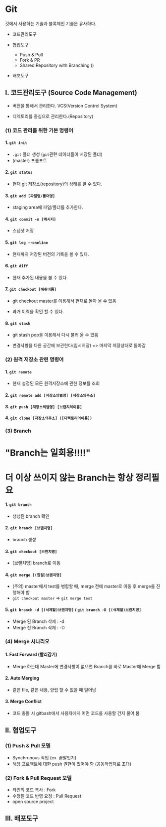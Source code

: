 # Git

깃에서 사용하는 기술과 블록체인 기술은 유사하다.

- 코드관리도구

- 협업도구

  - Push & Pull
  - Fork & PR
  - Shared Repository with Branching ()

- 배포도구

  

## I. 코드관리도구 (Source Code Management)

- 버전을 통해서 관리한다. VCS(Version Control System)

- 디렉토리를 중심으로 관리한다.(Repository)

  

### (1) 코드 관리를 위한 기본 명령어

#### 1. `git init`

- `.git` 폴더 생성 (`git`관련 데이터들이 저장된 폴더)
- (master) 프롬포트

#### 2. `git status`

- 현재 git 저장소(repository)의 상태를 알 수 있다.

#### 3. `git add [파일명/폴더명]`

- staging area에 파일/폴더를 추가한다.

#### 4. `git commit -m [메시지]`

- 스냅샷 저장

#### 5. `git log --oneline`

- 현재까지 저장된 버전의 기록을 볼 수 있다.

#### 6. `git diff`

- 현재 추가된 내용을 볼 수 있다.

#### 7. `git checkout [해쉬이름]`

- git checkout master를 이용해서 현재로 돌아 올 수 있음

- 과거 이력을 확인 할 수 있다.

#### 8. `git stash`

- git stash pop을 이용해서 다시 불러 올 수 있음

- 변경사항을 다른 공간에 보관한다(임시저장) => 마지막 저장상태로 돌아감



### (2) 원격 저장소 관련 명령어



#### 1. `git remote`

- 현재 설정된 모든 원격저장소에 관한 정보를 조회

#### 2. `git remote add [저장소의별명] [저장소의주소]`

#### 3. `git push [저장소의별명] [브랜치의이름]`

#### 4. `git clone [저장소의주소] ([디렉토리의이름])`



### (3) Branch



# "Branch는 일회용!!!!"

# 더 이상 쓰이지 않는 Branch는 항상 정리필요

#### 1. `git branch`

- 생성된 branch 확인

#### 2. `git branch [브랜치명]`

- branch 생성

#### 3. `git checkout [브랜치명]`

- [브랜치명] branch로 이동

#### 4. `git merge [(합칠)브랜치명]`

- (주의)  master에서 test를 병합할 때,  merge 전에 master로 이동 후 merge를 진행해야 함
- `git checkout master` => `git merge test`

#### 5. `git branch -d [(삭제할)브랜치명]` / `git branch -D [(삭제할)브랜치명]` 

- Merge 된 Branch 삭제 : -d
- Merge 전 Branch 삭제 : -D



### (4) Merge 시나리오



#### 1. Fast Forward (빨리감기)

- Merge 하는데 Master에 변경사항이 없으면 Branch를 바로 Master에 Merge 함 

#### 2. Auto Merging

- 같은 file, 같은 내용, 양립 할 수 없을 때 일어남

#### 3. Merge Conflict

- 코드 충돌 시 gitbash에서 사용자에게 어떤 코드를 사용할 건지 물어 봄



## II. 협업도구

### (1) Push & Pull 모델

- Synchronous 작업 (ex. 끝말잇기)
- 해당 프로젝트에 대한 push 권한이 있어야 함 (공동작업자로 초대)

### (2) Fork & Pull Request 모델

- 타인의 코드 복사 : Fork
- 수정된 코드 반영 요청 : Pull Request
- open source project



## III. 배포도구